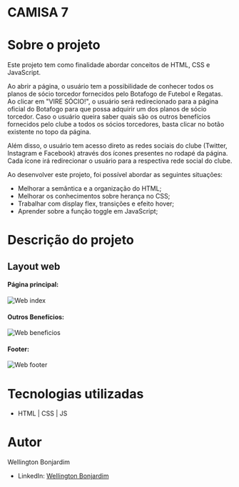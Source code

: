 # CAMISA 7

# Sobre o projeto

Este projeto tem como finalidade abordar conceitos de HTML, CSS e JavaScript.

Ao abrir a página, o usuário tem a possibilidade de conhecer todos os planos de sócio torcedor fornecidos pelo Botafogo de Futebol e Regatas. Ao clicar em "VIRE SÓCIO!", o usuário será redirecionado para a página oficial do Botafogo para que possa adquirir um dos planos de sócio torcedor. Caso o usuário queira saber quais são os outros benefícios fornecidos pelo clube a todos os sócios torcedores, basta clicar no botão existente no topo da página. 

Além disso, o usuário tem acesso direto as redes sociais do clube (Twitter, Instagram e Facebook) através dos ícones presentes no rodapé da página. Cada ícone irá redirecionar o usuário para a respectiva rede social do clube.

Ao desenvolver este projeto, foi possível abordar as seguintes situações:
- Melhorar a semântica e a organização do HTML;
- Melhorar os conhecimentos sobre herança no CSS;
- Trabalhar com display flex, transições e efeito hover;
- Aprender sobre a função toggle em JavaScript;

# Descrição do projeto

## Layout web
#### Página principal:

![Web index](https://github.com/wellington-bonjardim/seja-socio/blob/master/assets/principal.PNG)

#### Outros Benefícios:

![Web beneficios](https://github.com/wellington-bonjardim/seja-socio/blob/master/assets/beneficios.PNG)

#### Footer: 

![Web footer](https://github.com/wellington-bonjardim/seja-socio/blob/master/assets/footer.PNG)


# Tecnologias utilizadas

- HTML | CSS | JS

# Autor

Wellington Bonjardim

- LinkedIn: [Wellington Bonjardim](https://www.linkedin.com/in/wellington-bonjardim/)
